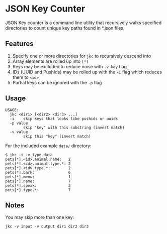 # JSON Key Counter

JSON Key counter is a command line utility that recursively walks specified 
directories to count unique key paths found in *.json files.

## Features 

1. Specify one or more directories for `jkc` to recursively descend into
2. Array elements are rolled up into `[*]`
3. Keys may be excluded to reduce noise with `-v key` flag
4. IDs (UUID and PushIds) may be rolled up with the `-i` flag which reduces them to `<id>`
5. Partial keys can be ignored with the `-p` flag
 
## Usage 

```
USAGE:
  jkc <dir1> [<dir2> <dir3> ...]
  -i    skip keys that looks like pushids or uuids
  -p value
    	skip "key" with this substring (invert match)  
  -v value
        skip this "key" (invert match)
```

For the included example `data/` directory:

```
$ jkc -i -v type data
pets[*].<id>.animal.name:   2
pets[*].<id>.animal.type.*: 2
pets[*].<id>.type.*:        2
pets[*].bark:               6
pets[*].meow:               1
pets[*].name:               7
pets[*].speak:              3
pets[*].type.*:             7
```

## Notes

You may skip more than one key:

    jkc -v input -v output dir1 dir2 dir3

